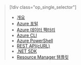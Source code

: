 > [!div class="op_single_selector"]
> * [개요](../articles/hdinsight/hdinsight-hadoop-provision-linux-clusters.md)
> * [Azure 포털](../articles/hdinsight/hdinsight-hadoop-create-linux-clusters-portal.md)
> * [Azure 데이터 팩터리](../articles/hdinsight/hdinsight-hadoop-create-linux-clusters-adf.md)
> * [Azure CLI](../articles/hdinsight/hdinsight-hadoop-create-linux-clusters-azure-cli.md)
> * [Azure PowerShell](../articles/hdinsight/hdinsight-hadoop-create-linux-clusters-azure-powershell.md)
> * [REST API(cURL)](../articles/hdinsight/hdinsight-hadoop-create-linux-clusters-curl-rest.md)
> * [.NET SDK](../articles/hdinsight/hdinsight-hadoop-create-linux-clusters-dotnet-sdk.md)
> * [Resource Manager 템플릿](../articles/hdinsight/hdinsight-hadoop-create-linux-clusters-arm-templates.md)
> 
> 

